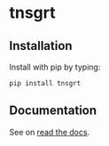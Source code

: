 # tnsgrt

## Installation

Install with pip by typing:

    pip install tnsgrt


## Documentation

See on [read the docs](https://tnsgrt.readthedocs.io).